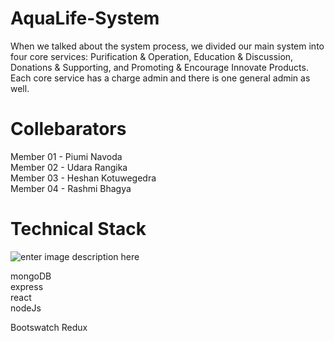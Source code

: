 # AquaLife-System
When we talked about the system process, we divided our main system into four core services: Purification &amp; Operation, Education &amp; Discussion, Donations &amp; Supporting, and Promoting &amp; Encourage Innovate Products. Each core service has a charge admin and there is one general admin as well.

# Collebarators

Member 01 - Piumi Navoda<br>
Member 02 - Udara Rangika<br>
Member 03 - Heshan Kotuwegedra<br>
Member 04 - Rashmi Bhagya<br>

# Technical Stack
![enter image description here](https://res.cloudinary.com/sliit45/image/upload/v1665509665/SPMAPP/Orange_Minimal_Illustrative_Reddit_Banner_eaowfg.png)

mongoDB<br>
express<br>
react<br>
nodeJs<br>

Bootswatch
Redux
